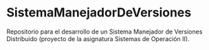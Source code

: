 # SistemaManejadorDeVersiones
Repositorio para el desarrollo de un Sistema Manejador de Versiones Distribuido (proyecto de la asignatura Sistemas de Operación II).
